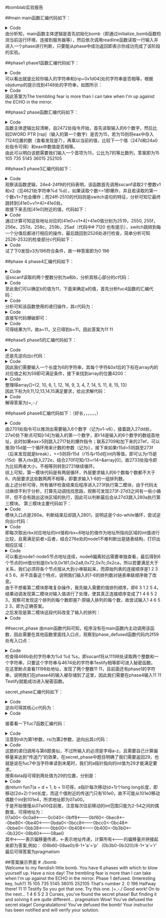 #bomblab实验报告<br>

##main
main函数汇编代码如下：
<details>
<summary>Code</summary>

    22e9:	53                   	push   rbx
    22ea:	83 ff 01             	cmp    edi,0x1
    22ed:	0f 84 f8 00 00 00    	je     23eb <main+0x102>
    22f3:	48 89 f3             	mov    rbx,rsi
    22f6:	83 ff 02             	cmp    edi,0x2
    22f9:	0f 85 1c 01 00 00    	jne    241b <main+0x132>
    22ff:	48 8b 7e 08          	mov    rdi,QWORD PTR [rsi+0x8]
    2303:	48 8d 35 fa 1c 00 00 	lea    rsi,[rip+0x1cfa]        # 4004 <_IO_stdin_used+0x4>
    230a:	e8 61 fe ff ff       	call   2170 <fopen@plt>
    230f:	48 89 05 da f4 00 00 	mov    QWORD PTR [rip+0xf4da],rax        # 117f0 <infile>
    2316:	48 85 c0             	test   rax,rax
    2319:	0f 84 df 00 00 00    	je     23fe <main+0x115>
    231f:	e8 b6 06 00 00       	call   29da <initialize_bomb>
    2324:	48 8d 3d 55 1d 00 00 	lea    rdi,[rip+0x1d55]        # 4080 <_IO_stdin_used+0x80>
    232b:	e8 40 fd ff ff       	call   2070 <puts@plt>
    2330:	48 8d 3d 89 1d 00 00 	lea    rdi,[rip+0x1d89]        # 40c0 <_IO_stdin_used+0xc0>
    2337:	e8 34 fd ff ff       	call   2070 <puts@plt>
    233c:	e8 1a 0a 00 00       	call   2d5b <read_line>
    2341:	48 89 c7             	mov    rdi,rax
    2344:	e8 f0 00 00 00       	call   2439 <phase_1>
    2349:	e8 47 0b 00 00       	call   2e95 <phase_defused>
    234e:	48 8d 3d 9b 1d 00 00 	lea    rdi,[rip+0x1d9b]        # 40f0 <_IO_stdin_used+0xf0>
    2355:	e8 16 fd ff ff       	call   2070 <puts@plt>
    235a:	e8 fc 09 00 00       	call   2d5b <read_line>
    235f:	48 89 c7             	mov    rdi,rax
    2362:	e8 f2 00 00 00       	call   2459 <phase_2>
    2367:	e8 29 0b 00 00       	call   2e95 <phase_defused>
    236c:	48 8d 3d ca 1c 00 00 	lea    rdi,[rip+0x1cca]        # 403d <_IO_stdin_used+0x3d>
    2373:	e8 f8 fc ff ff       	call   2070 <puts@plt>
    2378:	e8 de 09 00 00       	call   2d5b <read_line>
    237d:	48 89 c7             	mov    rdi,rax
    2380:	e8 43 01 00 00       	call   24c8 <phase_3>
    2385:	e8 0b 0b 00 00       	call   2e95 <phase_defused>
    238a:	48 8d 3d bd 1c 00 00 	lea    rdi,[rip+0x1cbd]        # 404e <_IO_stdin_used+0x4e>
    2391:	e8 da fc ff ff       	call   2070 <puts@plt>
    2396:	e8 c0 09 00 00       	call   2d5b <read_line>
    239b:	48 89 c7             	mov    rdi,rax
    239e:	e8 6d 02 00 00       	call   2610 <phase_4>
    23a3:	e8 ed 0a 00 00       	call   2e95 <phase_defused>
    23a8:	48 8d 3d 71 1d 00 00 	lea    rdi,[rip+0x1d71]        # 4120 <_IO_stdin_used+0x120>
    23af:	e8 bc fc ff ff       	call   2070 <puts@plt>
    23b4:	e8 a2 09 00 00       	call   2d5b <read_line>
    23b9:	48 89 c7             	mov    rdi,rax
    23bc:	e8 cd 02 00 00       	call   268e <phase_5>
    23c1:	e8 cf 0a 00 00       	call   2e95 <phase_defused>
    23c6:	48 8d 3d 90 1c 00 00 	lea    rdi,[rip+0x1c90]        # 405d <_IO_stdin_used+0x5d>
    23cd:	e8 9e fc ff ff       	call   2070 <puts@plt>
    23d2:	e8 84 09 00 00       	call   2d5b <read_line>
    23d7:	48 89 c7             	mov    rdi,rax
    23da:	e8 f7 02 00 00       	call   26d6 <phase_6>
    23df:	e8 b1 0a 00 00       	call   2e95 <phase_defused>
    23e4:	b8 00 00 00 00       	mov    eax,0x0
    23e9:	5b                   	pop    rbx
    23ea:	c3                   	ret
    23eb:	48 8b 05 de f3 00 00 	mov    rax,QWORD PTR [rip+0xf3de]        # 117d0 <stdin@GLIBC_2.2.5>
    23f2:	48 89 05 f7 f3 00 00 	mov    QWORD PTR [rip+0xf3f7],rax        # 117f0 <infile>
    23f9:	e9 21 ff ff ff       	jmp    231f <main+0x36>
    23fe:	48 8b 53 08          	mov    rdx,QWORD PTR [rbx+0x8]
    2402:	48 8b 33             	mov    rsi,QWORD PTR [rbx]
    2405:	48 8d 3d fa 1b 00 00 	lea    rdi,[rip+0x1bfa]        # 4006 <_IO_stdin_used+0x6>
    240c:	e8 9f fc ff ff       	call   20b0 <printf@plt>
    2411:	bf 08 00 00 00       	mov    edi,0x8
    2416:	e8 85 fd ff ff       	call   21a0 <exit@plt>
    241b:	48 8b 36             	mov    rsi,QWORD PTR [rsi]
    241e:	48 8d 3d fe 1b 00 00 	lea    rdi,[rip+0x1bfe]        # 4023 <_IO_stdin_used+0x23>
    2425:	b8 00 00 00 00       	mov    eax,0x0
    242a:	e8 81 fc ff ff       	call   20b0 <printf@plt>
    242f:	bf 08 00 00 00       	mov    edi,0x8
    2434:	e8 67 fd ff ff       	call   21a0 <exit@plt>
</details>
由分析知，main函数主体逻辑是首先初始化bomb（即通过initialize_bomb函数检测当前运行环境，连接到服务器等），然后依次调用readline函数读取一行输入并进入一个phase进行判断，只要能从phase中成功返回即表示你成功完成了该阶段的实验。

##phase1
phase1函数汇编代码如下：

<details>
<summary>Code</summary>

	2439:	48 83 ec 08          	sub    rsp,0x8
    243d:	48 8d 35 04 1d 00 00 	lea    rsi,[rip+0x1d04]        # 4148 <_IO_stdin_used+0x148>
    2444:	e8 35 05 00 00       	call   297e <strings_not_equal>
    2449:	85 c0                	test   eax,eax
    244b:	75 05                	jne    2452 <phase_1+0x19>
    244d:	48 83 c4 08          	add    rsp,0x8
    2451:	c3                   	ret
    2452:	e8 03 08 00 00       	call   2c5a <explode_bomb>
    2457:	eb f4                	jmp    244d <phase_1+0x14>

</details>
可以看出就是比较你输入的字符串和[rip+0x1d04]处的字符串是否相等，根据objdump的提示找到4148处的字符串，如图所示：
<details>
<summary>Code</summary>

	4140 6e652e00 00000000 54686520 7472656d  ne......The trem
 	4150 626c696e 67206665 61722069 73206d6f  bling fear is mo
 	4160 72652074 68616e20 49206361 6e207461  re than I can ta
 	4170 6b652077 68656e20 49276d20 75702061  ke when I'm up a
 	4180 6761696e 73742074 68652045 43484f20  gainst the ECHO 
 	4190 696e2074 6865206d 6972726f 722e0000  in the mirror...
</details>
因此答案为The trembling fear is more than I can take when I'm up against the ECHO in the mirror.

##phase2
phase函数汇编代码如下：
<details>
<summary>Code</summary>

	2459:	55                   	push   rbp
    245a:	53                   	push   rbx
    245b:	48 83 ec 28          	sub    rsp,0x28
    245f:	64 48 8b 04 25 28 00 	mov    rax,QWORD PTR fs:0x28
    2466:	00 00 
    2468:	48 89 44 24 18       	mov    QWORD PTR [rsp+0x18],rax
    246d:	31 c0                	xor    eax,eax
    246f:	48 89 e6             	mov    rsi,rsp
    2472:	e8 a3 08 00 00       	call   2d1a <read_six_numbers>
    2477:	83 3c 24 0f          	cmp    DWORD PTR [rsp],0xf
    247b:	75 0a                	jne    2487 <phase_2+0x2e>
    247d:	48 89 e3             	mov    rbx,rsp
    2480:	48 8d 6c 24 14       	lea    rbp,[rsp+0x14]
    2485:	eb 10                	jmp    2497 <phase_2+0x3e>
    2487:	e8 ce 07 00 00       	call   2c5a <explode_bomb>
    248c:	eb ef                	jmp    247d <phase_2+0x24>
    248e:	48 83 c3 04          	add    rbx,0x4
    2492:	48 39 eb             	cmp    rbx,rbp
    2495:	74 15                	je     24ac <phase_2+0x53>
    2497:	8b 05 87 4c 00 00    	mov    eax,DWORD PTR [rip+0x4c87]        # 7124 <mul.2>
    249d:	0f af 03             	imul   eax,DWORD PTR [rbx]
    24a0:	39 43 04             	cmp    DWORD PTR [rbx+0x4],eax
    24a3:	74 e9                	je     248e <phase_2+0x35>
    24a5:	e8 b0 07 00 00       	call   2c5a <explode_bomb>
    24aa:	eb e2                	jmp    248e <phase_2+0x35>
    24ac:	48 8b 44 24 18       	mov    rax,QWORD PTR [rsp+0x18]
    24b1:	64 48 2b 04 25 28 00 	sub    rax,QWORD PTR fs:0x28
    24b8:	00 00 
    24ba:	75 07                	jne    24c3 <phase_2+0x6a>
    24bc:	48 83 c4 28          	add    rsp,0x28
    24c0:	5b                   	pop    rbx
    24c1:	5d                   	pop    rbp
    24c2:	c3                   	ret
    24c3:	e8 d8 fb ff ff       	call   20a0 <__stack_chk_fail@plt>
</details>
函数主体逻辑比较清晰，自2472处指令开始，首先读取输入的6个数字，然后比较DWORD PTR [rsp]（输入的第一个数字）是否为15，若为15则将eax中存入7124位置的数（查看发现是7），再乘以当前的值，比较下一个值（247d和24a0处指令可得）和eax中数值是否相等。<br>
由此可以明白该题需要我们输入一个首项为15，公比为7的等比数列，答案即为15 105 735 5145 36015 252105

##phase3
phase3汇编代码如下：<br>
<details>
<summary>Code</summary>

    24c8:	48 83 ec 18          	sub    rsp,0x18
    24cc:	64 48 8b 04 25 28 00 	mov    rax,QWORD PTR fs:0x28
    24d3:	00 00 
    24d5:	48 89 44 24 08       	mov    QWORD PTR [rsp+0x8],rax
    24da:	31 c0                	xor    eax,eax
    24dc:	48 8d 4c 24 04       	lea    rcx,[rsp+0x4]
    24e1:	48 89 e2             	mov    rdx,rsp
    24e4:	48 8d 35 36 21 00 00 	lea    rsi,[rip+0x2136]        # 4621 <array.0+0x421>
    24eb:	e8 60 fc ff ff       	call   2150 <__isoc99_sscanf@plt>
    24f0:	83 f8 01             	cmp    eax,0x1
    24f3:	7e 1d                	jle    2512 <phase_3+0x4a>
    24f5:	83 3c 24 07          	cmp    DWORD PTR [rsp],0x7
    24f9:	0f 87 c0 00 00 00    	ja     25bf <phase_3+0xf7>
    24ff:	8b 04 24             	mov    eax,DWORD PTR [rsp]
    2502:	48 8d 15 d7 1c 00 00 	lea    rdx,[rip+0x1cd7]        # 41e0 <_IO_stdin_used+0x1e0>
    2509:	48 63 04 82          	movsxd rax,DWORD PTR [rdx+rax*4]
    250d:	48 01 d0             	add    rax,rdx
    2510:	ff e0                	jmp    rax
    2512:	e8 43 07 00 00       	call   2c5a <explode_bomb>
    2517:	eb dc                	jmp    24f5 <phase_3+0x2d>
    2519:	8b 15 01 4c 00 00    	mov    edx,DWORD PTR [rip+0x4c01]        # 7120 <delta.1>
    251f:	b8 5d 02 00 00       	mov    eax,0x25d
    2524:	29 d0                	sub    eax,edx
    2526:	8b 54 24 04          	mov    edx,DWORD PTR [rsp+0x4]
    252a:	85 d2                	test   edx,edx
    252c:	78 04                	js     2532 <phase_3+0x6a>
    252e:	39 c2                	cmp    edx,eax
    2530:	74 05                	je     2537 <phase_3+0x6f>
    2532:	e8 23 07 00 00       	call   2c5a <explode_bomb>
    2537:	48 8b 44 24 08       	mov    rax,QWORD PTR [rsp+0x8]
    253c:	64 48 2b 04 25 28 00 	sub    rax,QWORD PTR fs:0x28
    2543:	00 00 
    2545:	0f 85 83 00 00 00    	jne    25ce <phase_3+0x106>
    254b:	48 83 c4 18          	add    rsp,0x18
    254f:	c3                   	ret
    2550:	8b 15 ca 4b 00 00    	mov    edx,DWORD PTR [rip+0x4bca]        # 7120 <delta.1>
    2556:	b8 5f 00 00 00       	mov    eax,0x5f
    255b:	29 d0                	sub    eax,edx
    255d:	eb c7                	jmp    2526 <phase_3+0x5e>
    255f:	8b 15 bb 4b 00 00    	mov    edx,DWORD PTR [rip+0x4bbb]        # 7120 <delta.1>
    2565:	b8 13 01 00 00       	mov    eax,0x113
    256a:	29 d0                	sub    eax,edx
    256c:	eb b8                	jmp    2526 <phase_3+0x5e>
    256e:	8b 15 ac 4b 00 00    	mov    edx,DWORD PTR [rip+0x4bac]        # 7120 <delta.1>
    2574:	b8 8d 01 00 00       	mov    eax,0x18d
    2579:	29 d0                	sub    eax,edx
    257b:	eb a9                	jmp    2526 <phase_3+0x5e>
    257d:	8b 15 9d 4b 00 00    	mov    edx,DWORD PTR [rip+0x4b9d]        # 7120 <delta.1>
    2583:	b8 e8 01 00 00       	mov    eax,0x1e8
    2588:	29 d0                	sub    eax,edx
    258a:	eb 9a                	jmp    2526 <phase_3+0x5e>
    258c:	8b 15 8e 4b 00 00    	mov    edx,DWORD PTR [rip+0x4b8e]        # 7120 <delta.1>
    2592:	b8 7c 00 00 00       	mov    eax,0x7c
    2597:	29 d0                	sub    eax,edx
    2599:	eb 8b                	jmp    2526 <phase_3+0x5e>
    259b:	8b 15 7f 4b 00 00    	mov    edx,DWORD PTR [rip+0x4b7f]        # 7120 <delta.1>
    25a1:	b8 f6 00 00 00       	mov    eax,0xf6
    25a6:	29 d0                	sub    eax,edx
    25a8:	e9 79 ff ff ff       	jmp    2526 <phase_3+0x5e>
    25ad:	8b 15 6d 4b 00 00    	mov    edx,DWORD PTR [rip+0x4b6d]        # 7120 <delta.1>
    25b3:	b8 71 03 00 00       	mov    eax,0x371
    25b8:	29 d0                	sub    eax,edx
    25ba:	e9 67 ff ff ff       	jmp    2526 <phase_3+0x5e>
    25bf:	e8 96 06 00 00       	call   2c5a <explode_bomb>
    25c4:	b8 00 00 00 00       	mov    eax,0x0
    25c9:	e9 58 ff ff ff       	jmp    2526 <phase_3+0x5e>
    25ce:	e8 cd fa ff ff       	call   20a0 <__stack_chk_fail@plt>
</details>
观察该函数逻辑，24e4-24f9的代码表明，该函数首先调用sscanf读取2个整数v1和v2（见4621处字符串%d %d），如果读取个数<=1即爆炸，并且若读取的第一个数v1>7也会爆炸；而24ff-2510的代码则是switch语句的特征，分析可知它最终跳转到[41e0+v1*4]+41e0处。<br>
故接下来去找[41e0]附近的值，代码如下：
<details>
<summary>Code</summary>

	41e0 39e3ffff 70e3ffff 7fe3ffff 8ee3ffff  9...p...........
 	41f0 9de3ffff ace3ffff bbe3ffff cde3ffff  ................
</details>
通过计算可知这些地址对应的[41e0+v1*4]+41e0值分别为2519，2550, 255f，256e，257d，258c，259b，25ad（代码中# 7120 <delta.1>也有提示），switch跳转到每一个分值后都进行相应的操作，最后跳回到2526处进行检查，简单分析可知2526-2532的检查部分c代码如下：
<details>
<summary>Code</summary>

	v3=change(v1);				//处理过后的v1结果存在v3内
	if ( v2 < 0 || v2 != v3 )
    explode_bomb();
</details>
试了下0发现v3为196符合条件，故一种答案即为0 196

##phase 4
phase4汇编代码如下：
<details>
<summary>Code</summary>

	2610:	48 83 ec 18          	sub    rsp,0x18
    2614:	64 48 8b 04 25 28 00 	mov    rax,QWORD PTR fs:0x28
    261b:	00 00 
    261d:	48 89 44 24 08       	mov    QWORD PTR [rsp+0x8],rax
    2622:	31 c0                	xor    eax,eax
    2624:	48 8d 4c 24 04       	lea    rcx,[rsp+0x4]
    2629:	48 89 e2             	mov    rdx,rsp
    262c:	48 8d 35 ee 1f 00 00 	lea    rsi,[rip+0x1fee]        # 4621 <array.0+0x421>
    2633:	e8 18 fb ff ff       	call   2150 <__isoc99_sscanf@plt>
    2638:	83 f8 02             	cmp    eax,0x2
    263b:	75 06                	jne    2643 <phase_4+0x33>
    263d:	83 3c 24 0e          	cmp    DWORD PTR [rsp],0xe
    2641:	76 05                	jbe    2648 <phase_4+0x38>
    2643:	e8 12 06 00 00       	call   2c5a <explode_bomb>
    2648:	ba 0e 00 00 00       	mov    edx,0xe
    264d:	be 00 00 00 00       	mov    esi,0x0
    2652:	8b 3c 24             	mov    edi,DWORD PTR [rsp]
    2655:	e8 79 ff ff ff       	call   25d3 <func4>
    265a:	8b 4c 24 04          	mov    ecx,DWORD PTR [rsp+0x4]
    265e:	8d 51 f6             	lea    edx,[rcx-0xa]
    2661:	89 54 24 04          	mov    DWORD PTR [rsp+0x4],edx
    2665:	83 fa 01             	cmp    edx,0x1
    2668:	75 05                	jne    266f <phase_4+0x5f>
    266a:	83 f8 01             	cmp    eax,0x1
    266d:	74 05                	je     2674 <phase_4+0x64>
    266f:	e8 e6 05 00 00       	call   2c5a <explode_bomb>
    2674:	48 8b 44 24 08       	mov    rax,QWORD PTR [rsp+0x8]
    2679:	64 48 2b 04 25 28 00 	sub    rax,QWORD PTR fs:0x28
    2680:	00 00 
    2682:	75 05                	jne    2689 <phase_4+0x79>
    2684:	48 83 c4 18          	add    rsp,0x18
    2688:	c3                   	ret
    2689:	e8 12 fa ff ff       	call   20a0 <__stack_chk_fail@plt>
</details>
设sscanf读取的两个整数分别为a和b，分析其核心部分的c代码：
<details>
<summary>Code</summary>

	if (a > 14 )
    	explode_bomb();
  	int c = func4(a, 0, 14);
  	b -= 10;
  	if ( b != 1 || c != 1 )
    	explode_bomb();
</details>
至此我们可以确定b的值为11，下面来确定a的值，首先分析fuc4函数的汇编代码：
<details>
<summary>Code</summary>
	
	### a in edi, b in esi, c in edx
	25d3:	48 83 ec 08          	sub    rsp,0x8
    25d7:	89 d0                	mov    eax,edx
    25d9:	29 f0                	sub    eax,esi
    25db:	89 c1                	mov    ecx,eax
    25dd:	c1 e9 1f             	shr    ecx,0x1f
    25e0:	01 c1                	add    ecx,eax
    25e2:	d1 f9                	sar    ecx,1
    25e4:	01 f1                	add    ecx,esi
    25e6:	39 f9                	cmp    ecx,edi
    25e8:	7f 0c                	jg     25f6 <func4+0x23>
    25ea:	b8 00 00 00 00       	mov    eax,0x0
    25ef:	7c 11                	jl     2602 <func4+0x2f>
    25f1:	48 83 c4 08          	add    rsp,0x8
    25f5:	c3                   	ret
    25f6:	8d 51 ff             	lea    edx,[rcx-0x1]
    25f9:	e8 d5 ff ff ff       	call   25d3 <func4>
    25fe:	01 c0                	add    eax,eax
    2600:	eb ef                	jmp    25f1 <func4+0x1e>
    2602:	8d 71 01             	lea    esi,[rcx+0x1]
    2605:	e8 c9 ff ff ff       	call   25d3 <func4>
    260a:	8d 44 00 01          	lea    eax,[rax+rax*1+0x1]
    260e:	eb e1                	jmp    25f1 <func4+0x1e>
</details>
分析可知该函数使用的递归操作，其c代码为：
<details>
<summary>Code</summary>

		int fuc4(int a, int b, int c)
	{
    	//int r=b + ((c-b)>>>31+(c-b))>>1;	>>>为逻辑移位
    	int r = b + (c - b) / 2;
    	if (r > a)
        	return 2 * fuc4(a, b, r - 1);
    	else if (r < a)
        	return 2 * fuc4(a, r + 1, c) + 1;
    	return 0;
	}
</details>
直接写代码爆破即可：
<details>
<summary>Code</summary>

	for (int s = 14;; s--)
    {
        if (fuc4(s, 0, 14) == 1)
        {
            printf("%d\n", s);
            break;
        }
    }
</details>
可得结果为11，故a=11，又已得到b=11，因此答案为11 11

##phase5
phase5的汇编代码如下：
<details>
<summary>Code</summary>

	268e:	53                   	push   rbx
    268f:	48 89 fb             	mov    rbx,rdi
    2692:	e8 ca 02 00 00       	call   2961 <string_length>
    2697:	83 f8 06             	cmp    eax,0x6
    269a:	75 2c                	jne    26c8 <phase_5+0x3a>
    269c:	48 89 d8             	mov    rax,rbx
    269f:	48 8d 7b 06          	lea    rdi,[rbx+0x6]
    26a3:	b9 00 00 00 00       	mov    ecx,0x0
    26a8:	48 8d 35 51 1b 00 00 	lea    rsi,[rip+0x1b51]        # 4200 <array.0>
    26af:	0f b6 10             	movzx  edx,BYTE PTR [rax]
    26b2:	83 e2 0f             	and    edx,0xf
    26b5:	03 0c 96             	add    ecx,DWORD PTR [rsi+rdx*4]
    26b8:	48 83 c0 01          	add    rax,0x1
    26bc:	48 39 f8             	cmp    rax,rdi
    26bf:	75 ee                	jne    26af <phase_5+0x21>
    26c1:	83 f9 3b             	cmp    ecx,0x3b
    26c4:	75 09                	jne    26cf <phase_5+0x41>
    26c6:	5b                   	pop    rbx
    26c7:	c3                   	ret
    26c8:	e8 8d 05 00 00       	call   2c5a <explode_bomb>
    26cd:	eb cd                	jmp    269c <phase_5+0xe>
    26cf:	e8 86 05 00 00       	call   2c5a <explode_bomb>
    26d4:	eb f0                	jmp    26c6 <phase_5+0x38>
</details>
还是先逆向出c代码：
<details>
<summary>Code</summary>

	unsigned char* phase_5(unsigned char* input)
	{
  		unsigned char* a = input; 
  		unsigned char* b = input +6; 
  		int c = 0; 

  		if ( string_length(input) != 6 )
    		explode_bomb();
  		do
		{
			int temp= (*a) & 0xf;
			a++;
    		c += array[temp];
  		while ( a != b );
  		if ( c != 59 )
    		explode_bomb();
  		return a;
	}
</details>
因此我们需要输入一个长度为6的字符串，其每个字符&0xf后的下标在array内的对应值之和为59即可满足条件，接下来找到array的位置4200：
<details>
<summary>Code</summary>

	4200 02000000 0a000000 06000000 01000000  ................
 	4210 0c000000 10000000 09000000 03000000  ................
 	4220 04000000 07000000 0e000000 05000000  ................
 	4230 0b000000 08000000 0f000000 0d000000  ................
</details>
整理得array[]={2, 10, 6, 1, 12, 16, 9, 3, 4, 7, 14, 5, 11, 8, 15, 13}<br>
因此下标为9,11,12,13,14,15满足要求，给出求解代码：
<details>
<summary>Code</summary>
	
	int ss[] = { 9,11,12,13,14,15 };
	for (int a = 0; a <= 5; a++)
    {
        for (int s = 32; s <= 127; s++)
        {
            if ((s & 0xf) == ss[a])
            {
                putchar(s);
                break;
            }
        }
    }
</details>
解得答案为)+,-./

##phase6
phase6汇编代码如下：（好长，，，，，，）
<details>
<summary>Code</summary>

	26d6:	41 57                	push   r15
    26d8:	41 56                	push   r14
    26da:	41 55                	push   r13
    26dc:	41 54                	push   r12
    26de:	55                   	push   rbp
    26df:	53                   	push   rbx
    26e0:	48 83 ec 78          	sub    rsp,0x78
    26e4:	64 48 8b 04 25 28 00 	mov    rax,QWORD PTR fs:0x28
    26eb:	00 00 
    26ed:	48 89 44 24 68       	mov    QWORD PTR [rsp+0x68],rax
    26f2:	31 c0                	xor    eax,eax
    26f4:	4c 8d 74 24 10       	lea    r14,[rsp+0x10]
    26f9:	4c 89 74 24 08       	mov    QWORD PTR [rsp+0x8],r14
    26fe:	4c 89 f6             	mov    rsi,r14
    2701:	e8 14 06 00 00       	call   2d1a <read_six_numbers>
    2706:	4d 89 f4             	mov    r12,r14
    2709:	41 bf 01 00 00 00    	mov    r15d,0x1
    270f:	4d 89 f5             	mov    r13,r14
    2712:	e9 c6 00 00 00       	jmp    27dd <phase_6+0x107>
    2717:	e8 3e 05 00 00       	call   2c5a <explode_bomb>
    271c:	e9 ce 00 00 00       	jmp    27ef <phase_6+0x119>
    2721:	48 83 c3 01          	add    rbx,0x1
    2725:	83 fb 05             	cmp    ebx,0x5
    2728:	0f 8f a7 00 00 00    	jg     27d5 <phase_6+0xff>
    272e:	41 8b 44 9d 00       	mov    eax,DWORD PTR [r13+rbx*4+0x0]
    2733:	39 45 00             	cmp    DWORD PTR [rbp+0x0],eax
    2736:	75 e9                	jne    2721 <phase_6+0x4b>
    2738:	e8 1d 05 00 00       	call   2c5a <explode_bomb>
    273d:	eb e2                	jmp    2721 <phase_6+0x4b>
    273f:	48 8b 54 24 08       	mov    rdx,QWORD PTR [rsp+0x8]
    2744:	48 83 c2 18          	add    rdx,0x18
    2748:	b9 07 00 00 00       	mov    ecx,0x7
    274d:	89 c8                	mov    eax,ecx
    274f:	41 2b 04 24          	sub    eax,DWORD PTR [r12]
    2753:	41 89 04 24          	mov    DWORD PTR [r12],eax
    2757:	49 83 c4 04          	add    r12,0x4
    275b:	4c 39 e2             	cmp    rdx,r12
    275e:	75 ed                	jne    274d <phase_6+0x77>
    2760:	be 00 00 00 00       	mov    esi,0x0
    2765:	8b 4c b4 10          	mov    ecx,DWORD PTR [rsp+rsi*4+0x10]
    2769:	b8 01 00 00 00       	mov    eax,0x1
    276e:	48 8d 15 eb eb 00 00 	lea    rdx,[rip+0xebeb]        # 11360 <node1>
    2775:	83 f9 01             	cmp    ecx,0x1
    2778:	7e 0b                	jle    2785 <phase_6+0xaf>
    277a:	48 8b 52 08          	mov    rdx,QWORD PTR [rdx+0x8]
    277e:	83 c0 01             	add    eax,0x1
    2781:	39 c8                	cmp    eax,ecx
    2783:	75 f5                	jne    277a <phase_6+0xa4>
    2785:	48 89 54 f4 30       	mov    QWORD PTR [rsp+rsi*8+0x30],rdx
    278a:	48 83 c6 01          	add    rsi,0x1
    278e:	48 83 fe 06          	cmp    rsi,0x6
    2792:	75 d1                	jne    2765 <phase_6+0x8f>
    2794:	48 8b 5c 24 30       	mov    rbx,QWORD PTR [rsp+0x30]
    2799:	48 8b 44 24 38       	mov    rax,QWORD PTR [rsp+0x38]
    279e:	48 89 43 08          	mov    QWORD PTR [rbx+0x8],rax
    27a2:	48 8b 54 24 40       	mov    rdx,QWORD PTR [rsp+0x40]
    27a7:	48 89 50 08          	mov    QWORD PTR [rax+0x8],rdx
    27ab:	48 8b 44 24 48       	mov    rax,QWORD PTR [rsp+0x48]
    27b0:	48 89 42 08          	mov    QWORD PTR [rdx+0x8],rax
    27b4:	48 8b 54 24 50       	mov    rdx,QWORD PTR [rsp+0x50]
    27b9:	48 89 50 08          	mov    QWORD PTR [rax+0x8],rdx
    27bd:	48 8b 44 24 58       	mov    rax,QWORD PTR [rsp+0x58]
    27c2:	48 89 42 08          	mov    QWORD PTR [rdx+0x8],rax
    27c6:	48 c7 40 08 00 00 00 	mov    QWORD PTR [rax+0x8],0x0
    27cd:	00 
    27ce:	bd 05 00 00 00       	mov    ebp,0x5
    27d3:	eb 35                	jmp    280a <phase_6+0x134>
    27d5:	49 83 c7 01          	add    r15,0x1
    27d9:	49 83 c6 04          	add    r14,0x4
    27dd:	4c 89 f5             	mov    rbp,r14
    27e0:	41 8b 06             	mov    eax,DWORD PTR [r14]
    27e3:	83 e8 01             	sub    eax,0x1
    27e6:	83 f8 05             	cmp    eax,0x5
    27e9:	0f 87 28 ff ff ff    	ja     2717 <phase_6+0x41>
    27ef:	41 83 ff 05          	cmp    r15d,0x5
    27f3:	0f 8f 46 ff ff ff    	jg     273f <phase_6+0x69>
    27f9:	4c 89 fb             	mov    rbx,r15
    27fc:	e9 2d ff ff ff       	jmp    272e <phase_6+0x58>
    2801:	48 8b 5b 08          	mov    rbx,QWORD PTR [rbx+0x8]
    2805:	83 ed 01             	sub    ebp,0x1
    2808:	74 11                	je     281b <phase_6+0x145>
    280a:	48 8b 43 08          	mov    rax,QWORD PTR [rbx+0x8]
    280e:	8b 00                	mov    eax,DWORD PTR [rax]
    2810:	39 03                	cmp    DWORD PTR [rbx],eax
    2812:	7d ed                	jge    2801 <phase_6+0x12b>
    2814:	e8 41 04 00 00       	call   2c5a <explode_bomb>
    2819:	eb e6                	jmp    2801 <phase_6+0x12b>
    281b:	48 8b 44 24 68       	mov    rax,QWORD PTR [rsp+0x68]
    2820:	64 48 2b 04 25 28 00 	sub    rax,QWORD PTR fs:0x28
    2827:	00 00 
    2829:	75 0f                	jne    283a <phase_6+0x164>
    282b:	48 83 c4 78          	add    rsp,0x78
    282f:	5b                   	pop    rbx
    2830:	5d                   	pop    rbp
    2831:	41 5c                	pop    r12
    2833:	41 5d                	pop    r13
    2835:	41 5e                	pop    r14
    2837:	41 5f                	pop    r15
    2839:	c3                   	ret
    283a:	e8 61 f8 ff ff       	call   20a0 <__stack_chk_fail@plt>
</details>
由2701处指令可以推测出需要输入6个数字（记为v1-v6），接着跳入27dd处，27e0处下断点可知[r14]为输入的第一个数字，即r14是输入的6个数字的数组首地址，此时如果eax>5则跳入2717处的爆炸指令；联系2709和加下来的27ef，可以推测r15d是一个循环用来计数的参数（记为i），接下来如果r15d>5则跳至273f（后来发现就是break），<=5则将r15d（r15与r15d在int内等值，即可认为r15是r15d）移入rbx跳入272e，结合270f可知r13=r14=&array[0]，故2733处指令即为比较两者大小，不相等则转到2721继续循环。<br>
综上可知，第一模块代码是有两层循环，外层要求输入的6个数每个数都不大于6，内层要求这些数两两不相等，即要求输入1-6的一组排列数。<br>
由上述分析可得，所有循环检查结束后程序进入273f执行第二模块，由于代码太过麻烦不利于分析，打算先动调找找思路，观察可发现273f-27d3之间有一些小循环，但不会有跳出这块区域的执行，因此可以判断最后会从27d3跳入280a执行第三模块。
第三模块主要代码如下：
<details>
<summary>Code</summary>

	2801:	48 8b 5b 08          	mov    rbx,QWORD PTR [rbx+0x8]
    2805:	83 ed 01             	sub    ebp,0x1
    2808:	74 11                	je     281b <phase_6+0x145>
    280a:	48 8b 43 08          	mov    rax,QWORD PTR [rbx+0x8]
    280e:	8b 00                	mov    eax,DWORD PTR [rax]
    2810:	39 03                	cmp    DWORD PTR [rbx],eax
    2812:	7d ed                	jge    2801 <phase_6+0x12b>
</details>
模块入口点是280a，判断结束后却跳入2801，说明这是个do-while循环，尝试逆向出c代码：
<details>
<summary>Code</summary>
	
	long long* a; //a=rbx
	int r=5;
	do
  	{
		int b= *(int*) a;
		int c= *(int*)(*(a + 8));
    	if ( b < c )
      		explode_bomb();
    	a += 8;
    	r--;
  	}
  	while ( r );
</details>
即每次取出rbx对应地址的int值和rbx+8地址的值作为地址所指向区域的int值进行比较，且需满足前者>后者，结合276e处的node1不难判断出是链表结构，打印出相应区域：
<details>
<summary>Code</summary>

	11360 c9010000 01000000 70130100 00000000  ........p.......
 	11370 61010000 02000000 80130100 00000000  a...............
 	11380 a8020000 03000000 90130100 00000000  ................
 	11390 72000000 04000000 a0130100 00000000  r...............
 	113a0 7c000000 05000000 a08a0000 00000000  |...............
</details>
可以看出node1-node5节点地址连续，node6偏离较远需要单独查看，最后得到6个节点的int值分别是0x1c9,0x161,0x2a8,0x72,0x7c,0x2ca，所以若要满足大于关系，我们必须将各个节点按从大到小串联起来，而原始列表的连接顺序是1 2 3 4 5 6，并不具备这个特点，说明我们输入的1-6的排列数对链表串联顺序做了改变。<br>
由于不想看第二模块那堆复杂操作，我先输入需要的值排列顺序，即6 3 1 2 5 4，结果动调发现第二模块对输入值进行了处理，使其真正连接顺序变成了1 4 6 5 2 3，观察可发现这个排列的每个数即是7-原输入排列的每个数，故尝试输入1 4 6 5 2 3，即为正确答案。<br>
之后发现是第二模块这段代码改变了输入的排列：
<details>
<summary>Code</summary>

    273f:	48 8b 54 24 08       	mov    rdx,QWORD PTR [rsp+0x8]
    2744:	48 83 c2 18          	add    rdx,0x18
    2748:	b9 07 00 00 00       	mov    ecx,0x7
    274d:	89 c8                	mov    eax,ecx
    274f:	41 2b 04 24          	sub    eax,DWORD PTR [r12]
    2753:	41 89 04 24          	mov    DWORD PTR [r12],eax
    2757:	49 83 c4 04          	add    r12,0x4
    275b:	4c 39 e2             	cmp    rdx,r12
    275e:	75 ed                	jne    274d <phase_6+0x77>
</details>

##secret_phase
由main函数代码可知，程序没有在main函数内主动调用该函数，因此需要在其他函数里面找入口点，观察到phase_defused函数代码内2f59处有入口点：
<details>
<summary>Code</summary>

	2e95:	48 81 ec 98 00 00 00 	sub    rsp,0x98
    2e9c:	64 48 8b 04 25 28 00 	mov    rax,QWORD PTR fs:0x28
    2ea3:	00 00 
    2ea5:	48 89 84 24 88 00 00 	mov    QWORD PTR [rsp+0x88],rax
    2eac:	00 
    2ead:	31 c0                	xor    eax,eax
    2eaf:	bf 01 00 00 00       	mov    edi,0x1
    2eb4:	e8 d4 fc ff ff       	call   2b8d <send_msg>
    2eb9:	83 3d b8 e9 00 00 06 	cmp    DWORD PTR [rip+0xe9b8],0x6        # 11878 <num_input_strings>
    2ec0:	74 1f                	je     2ee1 <phase_defused+0x4c>
    2ec2:	48 8b 84 24 88 00 00 	mov    rax,QWORD PTR [rsp+0x88]
    2ec9:	00 
    2eca:	64 48 2b 04 25 28 00 	sub    rax,QWORD PTR fs:0x28
    2ed1:	00 00 
    2ed3:	0f 85 87 00 00 00    	jne    2f60 <phase_defused+0xcb>
    2ed9:	48 81 c4 98 00 00 00 	add    rsp,0x98
    2ee0:	c3                   	ret
    2ee1:	48 8d 4c 24 0c       	lea    rcx,[rsp+0xc]
    2ee6:	48 8d 54 24 08       	lea    rdx,[rsp+0x8]
    2eeb:	4c 8d 44 24 10       	lea    r8,[rsp+0x10]
    2ef0:	48 8d 35 74 17 00 00 	lea    rsi,[rip+0x1774]        # 466b <array.0+0x46b>
    2ef7:	48 8d 3d ea ea 00 00 	lea    rdi,[rip+0xeaea]        # 119e8 <input_strings+0x168>
    2efe:	b8 00 00 00 00       	mov    eax,0x0
    2f03:	e8 48 f2 ff ff       	call   2150 <__isoc99_sscanf@plt>
    2f08:	83 f8 03             	cmp    eax,0x3
    2f0b:	74 1a                	je     2f27 <phase_defused+0x92>
    2f0d:	48 8d 3d a4 14 00 00 	lea    rdi,[rip+0x14a4]        # 43b8 <array.0+0x1b8>
    2f14:	e8 57 f1 ff ff       	call   2070 <puts@plt>
    2f19:	48 8d 3d c8 14 00 00 	lea    rdi,[rip+0x14c8]        # 43e8 <array.0+0x1e8>
    2f20:	e8 4b f1 ff ff       	call   2070 <puts@plt>
    2f25:	eb 9b                	jmp    2ec2 <phase_defused+0x2d>
    2f27:	48 8d 7c 24 10       	lea    rdi,[rsp+0x10]
    2f2c:	48 8d 35 41 17 00 00 	lea    rsi,[rip+0x1741]        # 4674 <array.0+0x474>
    2f33:	e8 46 fa ff ff       	call   297e <strings_not_equal>
    2f38:	85 c0                	test   eax,eax
    2f3a:	75 d1                	jne    2f0d <phase_defused+0x78>
    2f3c:	48 8d 3d 15 14 00 00 	lea    rdi,[rip+0x1415]        # 4358 <array.0+0x158>
    2f43:	e8 28 f1 ff ff       	call   2070 <puts@plt>
    2f48:	48 8d 3d 31 14 00 00 	lea    rdi,[rip+0x1431]        # 4380 <array.0+0x180>
    2f4f:	e8 1c f1 ff ff       	call   2070 <puts@plt>
    2f54:	b8 00 00 00 00       	mov    eax,0x0
    2f59:	e8 45 f9 ff ff       	call   28a3 <secret_phase>
    2f5e:	eb ad                	jmp    2f0d <phase_defused+0x78>
    2f60:	e8 3b f1 ff ff       	call   20a0 <__stack_chk_fail@plt>
</details>
检查得466b处的字符串为%d %d %s，即sscanf将从11198处读取两个整数和一个字符串，只要这个字符串与4674处的字符串Testify相等即可进入秘密函数。<br>
在这里断点查看11198处地址，发现了两个整数11 11，且前面还有phase1的字符串，说明我们在phase4的输入被存储到了这里，因此我们需要在phase4输入11 11 Testify就能成功进入秘密函数。

secret_phase汇编代码如下：
<details>
<summary>Code</summary>
	
	28a3:	48 83 ec 18          	sub    rsp,0x18
    28a7:	c7 44 24 0c 1d 00 00 	mov    DWORD PTR [rsp+0xc],0x1d
    28ae:	00 
    28af:	e8 a7 04 00 00       	call   2d5b <read_line>
    28b4:	48 89 c6             	mov    rsi,rax
    28b7:	48 8d 3d 22 62 00 00 	lea    rdi,[rip+0x6222]        # 8ae0 <t0>
    28be:	e8 7c ff ff ff       	call   283f <fun7>
    28c3:	8b 54 24 0c          	mov    edx,DWORD PTR [rsp+0xc]
    28c7:	39 c2                	cmp    edx,eax
    28c9:	75 16                	jne    28e1 <secret_phase+0x3e>
    28cb:	48 8d 3d ce 18 00 00 	lea    rdi,[rip+0x18ce]        # 41a0 <_IO_stdin_used+0x1a0>
    28d2:	e8 99 f7 ff ff       	call   2070 <puts@plt>
    28d7:	e8 b9 05 00 00       	call   2e95 <phase_defused>
    28dc:	48 83 c4 18          	add    rsp,0x18
    28e0:	c3                   	ret
    28e1:	e8 74 03 00 00       	call   2c5a <explode_bomb>
    28e6:	eb e3                	jmp    28cb <secret_phase+0x28>
</details>
逆向可得其核心c代码为：
<details>
<summary>Code</summary>
	
	char* a = read_line();
  	if ( fun7(&t0, a) != 29 )
    	explode_bomb();
</details>

接着看一下fuc7函数汇编代码：
<details>
<summary>Code</summary>

	283f:	55                   	push   rbp
    2840:	53                   	push   rbx
    2841:	48 83 ec 08          	sub    rsp,0x8
    2845:	48 89 fb             	mov    rbx,rdi
    2848:	48 89 f5             	mov    rbp,rsi
    284b:	48 85 ff             	test   rdi,rdi
    284e:	74 2b                	je     287b <fun7+0x3c>
    2850:	0f b6 55 00          	movzx  edx,BYTE PTR [rbp+0x0]
    2854:	84 d2                	test   dl,dl
    2856:	74 2a                	je     2882 <fun7+0x43>
    2858:	80 fa 61             	cmp    dl,0x61
    285b:	74 29                	je     2886 <fun7+0x47>
    285d:	0f be d2             	movsx  edx,dl
    2860:	83 ea 61             	sub    edx,0x61
    2863:	b8 01 00 00 00       	mov    eax,0x1
    2868:	39 d0                	cmp    eax,edx
    286a:	74 1f                	je     288b <fun7+0x4c>
    286c:	83 c0 01             	add    eax,0x1
    286f:	83 f8 1a             	cmp    eax,0x1a
    2872:	75 f4                	jne    2868 <fun7+0x29>
    2874:	e8 e1 03 00 00       	call   2c5a <explode_bomb>
    2879:	eb 21                	jmp    289c <fun7+0x5d>
    287b:	e8 da 03 00 00       	call   2c5a <explode_bomb>
    2880:	eb ce                	jmp    2850 <fun7+0x11>
    2882:	8b 03                	mov    eax,DWORD PTR [rbx]
    2884:	eb 16                	jmp    289c <fun7+0x5d>
    2886:	ba 00 00 00 00       	mov    edx,0x0
    288b:	48 8d 75 01          	lea    rsi,[rbp+0x1]
    288f:	48 63 d2             	movsxd rdx,edx
    2892:	48 8b 7c d3 08       	mov    rdi,QWORD PTR [rbx+rdx*8+0x8]
    2897:	e8 a3 ff ff ff       	call   283f <fun7>
    289c:	48 83 c4 08          	add    rsp,0x8
    28a0:	5b                   	pop    rbx
    28a1:	5d                   	pop    rbp
    28a2:	c3                   	ret
</details>
注意到rdi为第1参数，rsi为第2参数，逆向出其c代码：
<details>
<summary>Code</summary>

	int fun7(long long* a, char* b)
	{
  		int d;
  		if ( !a )
    		explode_bomb();
  		char c = *b;
  		if ( !c )
    		return *(int *)a;
  		if ( c == 'a' )
    		d = 0;
  		else
  		{
    		d = c - 'a';
    		int k = 1;
    		while ( k != d )
    		{
      			if ( ++k == 26 )
        			explode_bomb();
    		}
  		}
  		return fun7(a + d + 1, b + 1);
	}
</details>
这题的递归调用与第6题类似，不过所输入的必须是字母a-z，且需要自己计算偏移量来达到“传送门”的效果，在secret_phase中题目明确了我们需要返回29，也就是说在fuc7中当字符串读到末尾时，我们的a指针指向的int值为29才能满足要求。<br>
搜索data段可得到两处值为29的位置，分别是：
<details>
<summary>Code</summary>

	07a00 1d000000 b3000000 00000000 00000000  ................
	101e0 00000000 1d000000 00000000 00000000  ................
</details>
由return fun7(a + d + 1, b + 1)可得，a指针每次移动(d+1)个long long长度，即移动(2d+2)个int长度，而这个值附近的传送门只有101e0，故不可能从101e0移动偶数个int到101e4，所求地址即为07a00。<br>
于是开始慢慢从07a00往前推，注意每次往前移动的int范围只能为2-54之间的偶数值，可得地址为：<br>
07a00<-0c0a8<---0c040<-0bff8<---0bf60<-0bec8<---0be80<-0be40<---0bda0<-0bcc8<---0bcc0<-0bc48<--0bbe0<-0bb38<---0bb00<-0b408<---0b400<-0b3b0<---0b320<-08b60<---08ae0<br>
其中<---表示偏移量传递，<-表示地址传递，计算所有<---的偏移量并拼接起来即为答案,例如：
(08b60-08ae0)/8-1+'a'='p' &nbsp; (0b3b0-0b320)/8-1+'a'='r'<br>
最后可得答案为pragmatism

##答案展示界面
	# ./bomb          
	Welcome to my fiendish little bomb. You have 6 phases with
	which to blow yourself up. Have a nice day!
	The trembling fear is more than I can take when I'm up against the ECHO in the mirror.
	Phase 1 defused. (Interesting key, huh?)
	15 105 735 5145 36015 252105
	That's number 2.
	0 196
	Halfway there!
	11 11 Testify
	So you got that one.  Try this one.
	)+,-./
	Good work!  On to the next...
	1 4 6 5 2 3
	Curses, you've found the secret phase!
	But finding it and solving it are quite different...
	pragmatism
	Wow! You've defused the secret stage!
	Congratulations! You've defused the bomb!
	Your instructor has been notified and will verify your solution.
